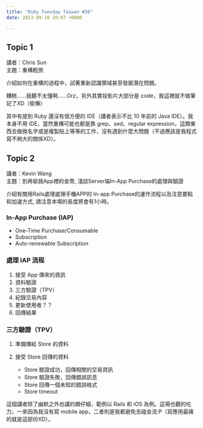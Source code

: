 ```yaml
---
title: "Ruby Tuesday Taiwan #26"
date: 2013-09-10 20:07 +0800

---
```


## Topic 1

講者：Chris Sun  
主題：重構輕旅

介紹如何在重構的過程中，試著重新認識領域甚至發掘潛在問題。

糟糕……我聽不太懂啊……Orz，另外其實投影片大部分是 code，我這裡就不做筆記了XD（偷懶）

其中有提到 Ruby 還沒有很方便的 IDE（講者表示不比 10 年前的 Java IDE）。我本身不用 IDE，當然重構可能也都是靠 grep、sed、regular expression，這類東西去做換名字或是複製貼上等等的工作，沒有遇到什麼大問題（不過應該是我程式寫不夠大的關係XD）。

## Topic 2

講者：Kevin Wang  
主題：別再偷我App裡的金幣, 淺談Server端In-App Purchase的處理與驗證

介紹有關用Rails處理處理手機APP的 In-app Purchase的運作流程以及注意要點和加速方式, 請注意本場的長度將會有1小時。

### In-App Purchase (IAP)

* One-Time Purchase/Consumable
* Subscription
* Auto-renewable Subscription

### 處理 IAP 流程

1. 接受 App 傳來的資訊
2. 資料驗證
3. 三方驗證（TPV）
4. 紀錄交易內容
5. 更新使用者？？
6. 回傳結果

### 三方驗證（TPV）

1.  準備傳給 Store 的資料
2.  接受 Store 回傳的資料

    *   Store 驗證成功，回傳相關的交易資訊
    *   Store 驗證失敗，回傳錯誤訊息
    *   Store 回傳一個未知的錯誤格式
    *   Store timeout

這個講者除了幽默之外也講的頗仔細，範例以 Rails 和 iOS 為例。這場也聽的吃力，一來因為我沒有寫 mobile app，二者則是我都避免去碰金流:P（寫應用最痛的就是這部份XD）。
